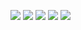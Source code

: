 ![](1.jpg)
![](2Categories.jpg)
![](3DefaultPageWorldNews.jpg)
![](4sportsNews.jpg)
![](5technologyNews.jpg)
